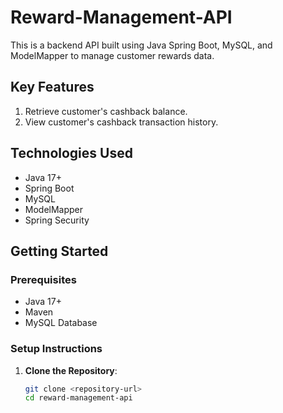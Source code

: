 # Reward-Management-API

This is a backend API built using Java Spring Boot, MySQL, and ModelMapper to manage customer rewards data.

## Key Features
1. Retrieve customer's cashback balance.
2. View customer's cashback transaction history.

## Technologies Used
- Java 17+
- Spring Boot
- MySQL
- ModelMapper
- Spring Security

## Getting Started

### Prerequisites
- Java 17+
- Maven
- MySQL Database

### Setup Instructions

1. **Clone the Repository**:
   ```bash
   git clone <repository-url>
   cd reward-management-api
